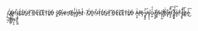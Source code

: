 C̸̘̈́O̵͖͗N̴̠͋T̴͓̈́E̸̱̒Ń̴̻T̵̪͝ ̵͉̍D̵͈̆Ë̷͙L̸̪͝É̷͔T̴̗̈Ĕ̸̻D̶̘̉ s̷̨̻͝e̸̥̍̚v̴̫̈́ẹ̷̈n̸̛̮ ̸̢͛e̷̼̓i̷̙̫̒́g̶̢̒̀ȟ̴͙t̸̹̔͐- ̸̅ͅC̸̘̈́O̵͖͗N̴̠͋T̴͓̈́E̸̱̒Ń̴̻T̵̪͝ ̵͉̍D̵͈̆Ë̷͙L̸̪͝É̷͔T̴̗̈Ĕ̸̻D̶̘̉
Ḁ̶͙͓́̈r̴̯͊̕ě̴̘̗ ̷̧͙̞͖̈́͝y̵̛̦̟o̴̡͍͙͙͘̚ṵ̵̜͚̈́̈́ ̸͉̟͈͈͐e̸̫̞̳̅̋x̴̣̾c̸̡̙̩͖̉ĩ̷͉͍̜̑̕ẗ̸̝́̈͘e̸̢̢̋̃d̵̢̬̮̿͊͝ ̵͍̰͙̘͆̌̚f̵̳̞̗̟́͗̃͠ò̴͓̬͗͘r̶̤͊͑͘ ̴̨̰͍̥̇̔t̶̳̉͊͘͝h̸̳̾́ͅẻ̴̫̀͜͠ ̴͎̅̓̓7̸̤͈̠̾̔̈́t̸̺̠́̈́̎͠h̶͔͎̬̀̂͒̆?̸͈̺̪̂̓͠͝
